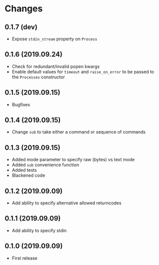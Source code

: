 # Changes

## 0.1.7 (dev)

* Expose `stdin_stream` property on `Process`

## 0.1.6 (2019.09.24)

* Check for redundant/invalid popen kwargs
* Enable default values for `timeout` and `raise_on_error` to be passed to the `Processes` constructor

## 0.1.5 (2019.09.15)

* Bugfixes

## 0.1.4 (2019.09.15)

* Change `sub` to take either a command or sequence of commands
 
## 0.1.3 (2019.09.15)

* Added mode parameter to specify raw (bytes) vs text mode
* Added `sub` convenience function
* Added tests
* Blackened code

## 0.1.2 (2019.09.09)

* Add ability to specify alternative allowed returncodes

## 0.1.1 (2019.09.09)

* Add ability to specify stdin

## 0.1.0 (2019.09.09)

* First release